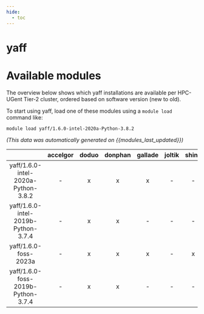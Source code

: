 ```yaml
---
hide:
  - toc
---
```


yaff
====

# Available modules


The overview below shows which yaff installations are available per HPC-UGent Tier-2 cluster, ordered based on software version (new to old).

To start using yaff, load one of these modules using a `module load` command like:

```shell
module load yaff/1.6.0-intel-2020a-Python-3.8.2
```

*(This data was automatically generated on {{modules_last_updated}})*  

| |accelgor|doduo|donphan|gallade|joltik|shinx|
| :---: | :---: | :---: | :---: | :---: | :---: | :---: |
|yaff/1.6.0-intel-2020a-Python-3.8.2|-|x|x|x|-|-|
|yaff/1.6.0-intel-2019b-Python-3.7.4|-|x|x|-|-|-|
|yaff/1.6.0-foss-2023a|-|x|x|x|-|x|
|yaff/1.6.0-foss-2019b-Python-3.7.4|-|x|x|-|-|-|
